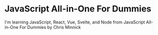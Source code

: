 # JavaScript All-in-One For Dummies

I'm learning JavaScript, React, Vue, Svelte, and Node
from JavaScript All-in-One For Dummies by Chris Minnick
